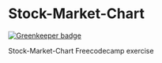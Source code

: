 # Stock-Market-Chart

[![Greenkeeper badge](https://badges.greenkeeper.io/mubaidr/Stock-Market-Chart.svg)](https://greenkeeper.io/)

Stock-Market-Chart Freecodecamp exercise
